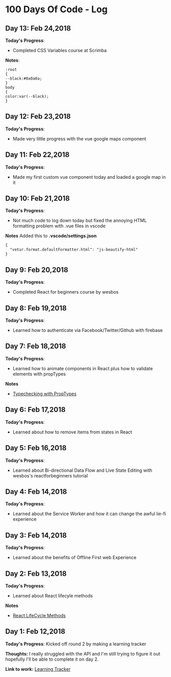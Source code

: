 # 100 Days Of Code - Log

## Day 13: Feb 24,2018

**Today's Progress**: 
* Completed CSS Variables course at Scrimba

**Notes**:
```
:root
{
--black:#0a0a0a;
}
body
{
color:var(--black);
}
```

## Day 12: Feb 23,2018

**Today's Progress**: 
* Made very little progress with the vue google maps component

## Day 11: Feb 22,2018

**Today's Progress**: 
* Made my first custom vue component today and  loaded a google map in it

## Day 10: Feb 21,2018

**Today's Progress**: 
* Not much code to log down today but fixed the annoying HTML formatting problem with .vue files in vscode

**Notes**
Added this to **.vscode/settings.json** 
```
{
  "vetur.format.defaultFormatter.html": "js-beautify-html"
}
```

## Day 9: Feb 20,2018

**Today's Progress**: 
* Completed React for beginners course by wesbos

## Day 8: Feb 19,2018

**Today's Progress**: 
* Learned how to authenticate via Facebook/Twitter/Github with firebase

## Day 7: Feb 18,2018

**Today's Progress**: 
* Learned how to animate components in React plus how to validate elements with propTypes

**Notes**
* [Typechecking with PropTypes](https://reactjs.org/docs/typechecking-with-proptypes.html)

## Day 6: Feb 17,2018

**Today's Progress**: 
* Learned about how to remove items from states in React

## Day 5: Feb 16,2018

**Today's Progress**: 
* Learned about Bi-directional Data Flow and Live State Editing with wesbos's reactforbeginners tutorial

## Day 4: Feb 14,2018

**Today's Progress**: 
* Learned about the Service Worker and how it can change the awful lie-fi experience

## Day 3: Feb 14,2018

**Today's Progress**: 
* Learned about the benefits of Offline First web Experience

## Day 2: Feb 13,2018

**Today's Progress**: 
* Learned about React lifecyle methods

**Notes**
* [React LifeCycle Methods](https://reactjs.org/docs/react-component.html)

## Day 1: Feb 12,2018

**Today's Progress**: Kicked off round 2 by making a learning tracker

**Thoughts:** I really struggled with the API and I'm still trying to figure it out hopefully I'll be able to complete it on day 2.

**Link to work:** [Learning Tracker](https://github.com/RitikPatni/Learning-Tracker)
